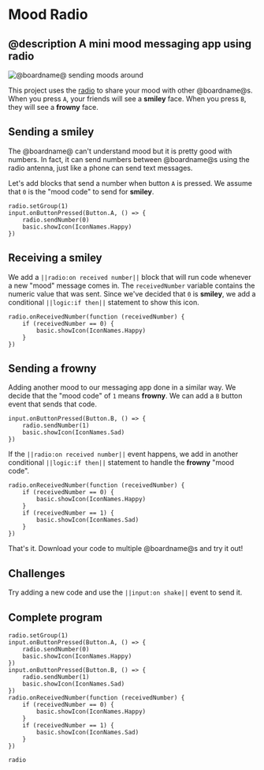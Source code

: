 # Mood Radio

## @description A mini mood messaging app using radio

![@boardname@ sending moods around](/static/mb/projects/mood-radio.png)

This project uses the [radio](/reference/radio) to share your mood with other @boardname@s.
When you press ``A``, your friends will see a **smiley** face. When you press ``B``, they will see a **frowny** face.

## Sending a smiley

The @boardname@ can't understand mood but it is pretty good with numbers. In fact, it can send numbers
between @boardname@s using the radio antenna, just like a phone can send text messages.

Let's add blocks that send a number when button ``A`` is pressed. We assume that `0` is the "mood code" to send for **smiley**.

```blocks
radio.setGroup(1)
input.onButtonPressed(Button.A, () => {
    radio.sendNumber(0)
    basic.showIcon(IconNames.Happy)
})
```

## Receiving a smiley

We add a ``||radio:on received number||`` block that will run code whenever a new "mood" message comes in.
The ``receivedNumber`` variable contains the numeric value that was sent. Since we've decided that
`0` is **smiley**, we add a conditional ``||logic:if then||`` statement to show this icon.

```blocks
radio.onReceivedNumber(function (receivedNumber) {
    if (receivedNumber == 0) {
        basic.showIcon(IconNames.Happy)
    }
})
```

## Sending a frowny

Adding another mood to our messaging app done in a similar way. We decide that the "mood code" of `1` means **frowny**. We can add a ``B`` button event that sends that code.

```blocks
input.onButtonPressed(Button.B, () => {
    radio.sendNumber(1)
    basic.showIcon(IconNames.Sad)
})
```

If the ``||radio:on received number||`` event happens, we add in another conditional ``||logic:if then||`` statement to handle the **frowny** "mood code".

```blocks
radio.onReceivedNumber(function (receivedNumber) {
    if (receivedNumber == 0) {
        basic.showIcon(IconNames.Happy)
    }
    if (receivedNumber == 1) {
        basic.showIcon(IconNames.Sad)
    }
})
```

That's it. Download your code to multiple @boardname@s and try it out!

## Challenges

Try adding a new code and use the ``||input:on shake||`` event to send it.

## Complete program

```blocks
radio.setGroup(1)
input.onButtonPressed(Button.A, () => {
    radio.sendNumber(0)
    basic.showIcon(IconNames.Happy)
})
input.onButtonPressed(Button.B, () => {
    radio.sendNumber(1)
    basic.showIcon(IconNames.Sad)
})
radio.onReceivedNumber(function (receivedNumber) {
    if (receivedNumber == 0) {
        basic.showIcon(IconNames.Happy)
    }
    if (receivedNumber == 1) {
        basic.showIcon(IconNames.Sad)
    }
})
```

```package
radio
```